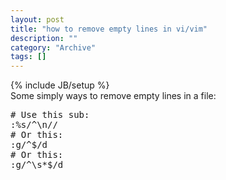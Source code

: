 ```yaml
--- 
layout: post 
title: "how to remove empty lines in vi/vim"
description: ""
category: "Archive"
tags: []
---
```

{% include JB/setup %}  
Some simply ways to remove empty lines in a file:

<pre class="brush: bash">
# Use this sub:
:%s/^\n// 
# Or this:
:g/^$/d
# Or this:
:g/^\s*$/d 
</pre>